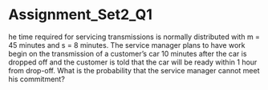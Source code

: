 # Assignment_Set2_Q1
he time required for servicing transmissions is normally distributed with m = 45 minutes and s = 8 minutes. The service manager plans to have work begin on the transmission of a customer’s car 10 minutes after the car is dropped off and the customer is told that the car will be ready within 1 hour from drop-off. What is the probability that the service manager cannot meet his commitment?
